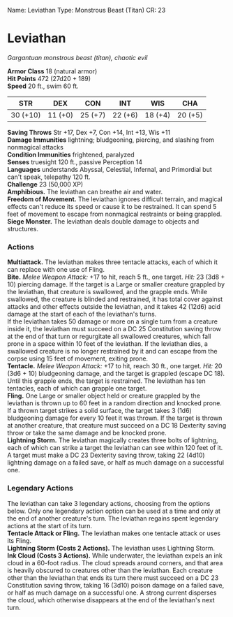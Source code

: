 Name: Leviathan
Type: Monstrous Beast (Titan)
CR: 23

# Leviathan
_Gargantuan monstrous beast (titan), chaotic evil_

**Armor Class** 18 (natural armor)    
**Hit Points** 472 (27d20 + 189)    
**Speed** 20 ft., swim 60 ft. 

| STR     | DEX     | CON     | INT     | WIS     | CHA     |
|---------|---------|---------|---------|---------|---------|
| 30 (+10)| 11 (+0) | 25 (+7) | 22 (+6) | 18 (+4) | 20 (+5) |

**Saving Throws** Str +17, Dex +7, Con +14, Int +13, Wis +11    
**Damage Immunities** lightning; bludgeoning, piercing, and slashing from nonmagical attacks    
**Condition Immunities** frightened, paralyzed    
**Senses** truesight 120 ft., passive Perception 14    
**Languages** understands Abyssal, Celestial, Infernal, and Primordial but can't speak, telepathy 120 ft.    
**Challenge** 23 (50,000 XP)    
**Amphibious.** The leviathan can breathe air and water.    
**Freedom of Movement.** The leviathan ignores difficult terrain, and magical effects can't reduce its speed or cause it to be restrained. It can spend 5 feet of movement to escape from nonmagical restraints or being grappled.    
**Siege Monster.** The leviathan deals double damage to objects and structures. 

### Actions 
**Multiattack.** The leviathan makes three tentacle attacks, each of which it can replace with one use of Fling.    
**Bite.** _Melee Weapon Attack:_ +17 to hit, reach 5 ft., one target. _Hit:_ 23 (3d8 + 10) piercing damage. If the target is a Large or smaller creature grappled by the leviathan, that creature is swallowed, and the grapple ends. While swallowed, the creature is blinded and restrained, it has total cover against attacks and other effects outside the leviathan, and it takes 42 (12d6) acid damage at the start of each of the leviathan's turns.    
If the leviathan takes 50 damage or more on a single turn from a creature inside it, the leviathan must succeed on a DC 25 Constitution saving throw at the end of that turn or regurgitate all swallowed creatures, which fall prone in a space within 10 feet of the leviathan. If the leviathan dies, a swallowed creature is no longer restrained by it and can escape from the corpse using 15 feet of movement, exiting prone.    
**Tentacle.** _Melee Weapon Attack:_ +17 to hit, reach 30 ft., one target. _Hit:_ 20 (3d6 + 10) bludgeoning damage, and the target is grappled (escape DC 18). Until this grapple ends, the target is restrained. The leviathan has ten tentacles, each of which can grapple one target.    
**Fling.** One Large or smaller object held or creature grappled by the leviathan is thrown up to 60 feet in a random direction and knocked prone. If a thrown target strikes a solid surface, the target takes 3 (1d6) bludgeoning damage for every 10 feet it was thrown. If the target is thrown at another creature, that creature must succeed on a DC 18 Dexterity saving throw or take the same damage and be knocked prone.    
**Lightning Storm.** The leviathan magically creates three bolts of lightning, each of which can strike a target the leviathan can see within 120 feet of it. A target must make a DC 23 Dexterity saving throw, taking 22 (4d10) lightning damage on a failed save, or half as much damage on a successful one. 

### Legendary Actions 
The leviathan can take 3 legendary actions, choosing from the options below. Only one legendary action option can be used at a time and only at the end of another creature's turn. The leviathan regains spent legendary actions at the start of its turn.    
**Tentacle Attack or Fling.** The leviathan makes one tentacle attack or uses its Fling.    
**Lightning Storm (Costs 2 Actions).** The leviathan uses Lightning Storm.    
**Ink Cloud (Costs 3 Actions).** While underwater, the leviathan expels an ink cloud in a 60-foot radius. The cloud spreads around corners, and that area is heavily obscured to creatures other than the leviathan. Each creature other than the leviathan that ends its turn there must succeed on a DC 23 Constitution saving throw, taking 16 (3d10) poison damage on a failed save, or half as much damage on a successful one. A strong current disperses the cloud, which otherwise disappears at the end of the leviathan's next turn.